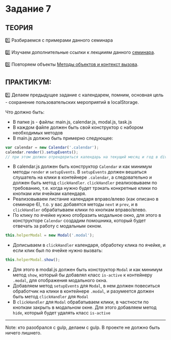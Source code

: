 # Задание 7
## ТЕОРИЯ
 
:one: Разбираемся с примерами данного семинара

:two:  Изучаем дополнительные ссылки к лекцииям данного [семинара](https://github.com/LisKorzun/learning-js__from-scratch-to-expert/blob/master/seminar_07/README.md).

:three:  Повторяем объекты [Методы объектов и контекст вызова](https://learn.javascript.ru/objects-more).

## ПРАКТИКУМ:

:one: Делаем предыдущее задание с календарем,  помним, основная цель - сохранение пользовательских мероприятий в localStorage.

Что должно быть:

* В папке js - файлы: main.js, calendar.js, modal.js, task.js
* В каждом файле должен быть свой конструктор с набором необходимых методов 
* В main.js должно быть примерно следующее:
```javascript
var calendar = new Calendar('.calendar');
calendar.render().setupEvents();
// при этом должен отрендериться календарь на текущий месяц и год в div с классом '.calendar'
```
* В calendar.js должен быть конструктор `Calendar` и как минимум методы `render` и `setupEvents`. В `setupEvents` должен вешаться слушатель на клики в контейнере `.calendar`, а следовательно и должен быть метод `clickHandler`. `clickHandler` реализовываем по требованию, т.е. когда нужно будет трэкать конкретные клики по кнопкам или ячейкам календаря.
* Реализовываем листание календаря вправо/влево (как описано в семинаре 6), т.о. у вас добавятся методы `next` и `prev`, и в `clickHandler` обрабатываем клики по кнопкам вправо/влево.
* По клику по ячейке нужно отобразить модальное окно, для этого в конструкторе `Calendar` создадим помошника, который будет отвечать за работу с модальным окном.
```javascript
this.helperModal = new Modal('.modal');
```
* Дописываем в `clickHandler` календаря, обработку клика по ячейке, и если клик был по ячейке нужно вызвать:
```javascript
this.helperModal.show();
```
* Для этого в modal.js должен быть конструктор `Modal` и как минимум метод `show`, который бы добавлял класс `is-active` к контейнеру `.modal`, для отображения модального окна.
* Добавляем метод `setupEvents` для `Modal`, в нем должен повеситься обработчик на клики в контейнере `.modal`, и разумеется должен быть метод `clickHandler` для `Modal`
* В `clickHandler` для `Modal` обрабатываем клики, в частности по кнопкам закрыть в модальном окне. Для этого добавляем метод `hide`, который будет удалять класс `is-active` 
***

Note: кто разобрался с gulp, делаем с gulp. В проекте не должно быть ничего лишнего.

